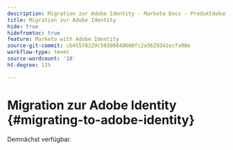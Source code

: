 ```yaml
---
description: Migration zur Adobe Identity - Marketo Docs - Produktdokumentation
title: Migration zur Adobe Identity
hide: true
hidefromtoc: true
feature: Marketo with Adobe Identity
source-git-commit: cb45578229c50300840660fc2a5629341ecfa98e
workflow-type: tm+mt
source-wordcount: '18'
ht-degree: 11%

---
```


# Migration zur Adobe Identity {#migrating-to-adobe-identity}

Demnächst verfügbar.
